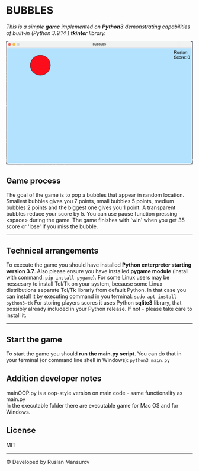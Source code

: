 # BUBBLES

_This is a simple **game** implemented on **Python3** demonstrating capabilities of built-in (Python 3.9.14 ) **tkinter** library._

![BUBBLES process](img/demo_for_readme.png)

## Game process
The goal of the game is to pop a bubbles that appear in random location. Smallest bubbles gives you 7 points, small bubbles 5 points, medium bubbles 2 points and the biggest one gives you 1 point. A transparent bubbles reduce your score by 5. You can use pause function pressing \<space> during the game. The game finishes with 'win' when you get 35 score or 'lose' if you miss the bubble. 
***

## Technical arrangements
To execute the game you should have installed **Python enterpreter starting version 3.7**. Also please ensure you have installed **pygame module** (install with command: `pip install pygame`). For some Linux users may be nessesary to install Tcl/Tk on your system, because some Linux distributions separate Tcl/Tk librariy from default Python. In that case you can install it by executing command in you terminal: `sudo apt install python3-tk`
For storing players scores it uses Python **sqlite3** library, that possibly already included in your Python release. If not - please take care to install it.
***

## Start the game
To start the game you should **run the main.py script**. You can do that in your terminal (or command line shell in Windows): `python3 main.py`

## Addition developer notes
mainOOP.py is a oop-style version on main code - same functionality as main.py 
<br/>
In the executable folder there are executable game for Mac OS and for Windows.

## License
MIT

***
&copy; Developed by Ruslan Mansurov 
